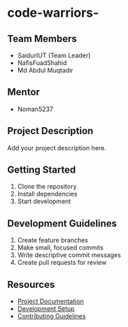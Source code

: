 # code-warriors-

## Team Members
- SaidurIUT (Team Leader)
- NafisFuadShahid
- Md Abdul Muqtadir

## Mentor
- Noman5237

## Project Description
Add your project description here.

## Getting Started
1. Clone the repository
2. Install dependencies
3. Start development

## Development Guidelines
1. Create feature branches
2. Make small, focused commits
3. Write descriptive commit messages
4. Create pull requests for review

## Resources
- [Project Documentation](docs/)
- [Development Setup](docs/setup.md)
- [Contributing Guidelines](CONTRIBUTING.md)
